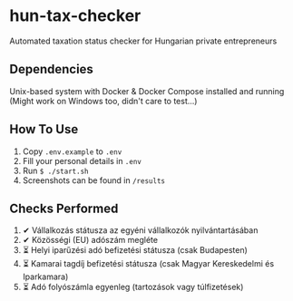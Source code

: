 # hun-tax-checker
Automated taxation status checker for Hungarian private entrepreneurs

## Dependencies
Unix-based system with Docker & Docker Compose installed and running
(Might work on Windows too, didn't care to test...)

## How To Use
1. Copy `.env.example` to `.env`
2. Fill your personal details in `.env`
3. Run `$ ./start.sh`
4. Screenshots can be found in `/results`

## Checks Performed
1. ✔ Vállalkozás státusza az egyéni vállalkozók nyilvántartásában
2. ✔ Közösségi (EU) adószám megléte
3. ⏳ Helyi iparűzési adó befizetési státusza (csak Budapesten)
4. ⏳ Kamarai tagdíj befizetési státusza (csak Magyar Kereskedelmi és Iparkamara)
5. ⏳ Adó folyószámla egyenleg (tartozások vagy túlfizetések)
